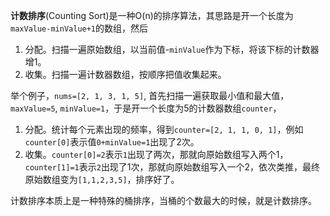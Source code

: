 **计数排序**(Counting Sort)是一种O(n)的排序算法，其思路是开一个长度为`maxValue-minValue+1`的数组，然后

1. 分配。扫描一遍原始数组，以当前值-`minValue`作为下标，将该下标的计数器增1。
1. 收集。扫描一遍计数器数组，按顺序把值收集起来。

举个例子，`nums=[2, 1, 3, 1, 5]`, 首先扫描一遍获取最小值和最大值，`maxValue=5`, `minValue=1`，于是开一个长度为5的计数器数组`counter`，

1. 分配。统计每个元素出现的频率，得到`counter=[2, 1, 1, 0, 1]`，例如`counter[0]`表示值`0+minValue=1`出现了2次。
2. 收集。`counter[0]=2`表示`1`出现了两次，那就向原始数组写入两个1，`counter[1]=1`表示`2`出现了1次，那就向原始数组写入一个2，依次类推，最终原始数组变为`[1,1,2,3,5]`，排序好了。

计数排序本质上是一种特殊的桶排序，当桶的个数最大的时候，就是计数排序。
